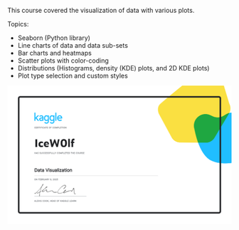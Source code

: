 This course covered the visualization of data with various plots.

Topics:
- Seaborn (Python library)
- Line charts of data and data sub-sets
- Bar charts and heatmaps
- Scatter plots with color-coding
- Distributions (Histograms, density (KDE) plots, and 2D KDE plots)
- Plot type selection and custom styles

![alt text](https://github.com/IceW0lf/learning-portfolio/blob/main/Kaggle/6%20-%20Data%20Visualization/Certificate%20-%20Data%20Visualization.png)
